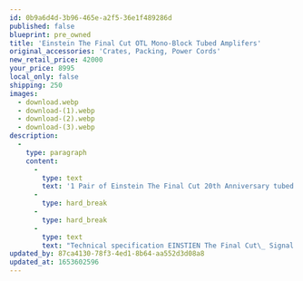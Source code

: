 ```yaml
---
id: 0b9a6d4d-3b96-465e-a2f5-36e1f489286d
published: false
blueprint: pre_owned
title: 'Einstein The Final Cut OTL Mono-Block Tubed Amplifers'
original_accessories: 'Crates, Packing, Power Cords'
new_retail_price: 42000
your_price: 8995
local_only: false
shipping: 250
images:
  - download.webp
  - download-(1).webp
  - download-(2).webp
  - download-(3).webp
description:
  -
    type: paragraph
    content:
      -
        type: text
        text: '1 Pair of Einstein The Final Cut 20th Anniversary tubed OTL mono-block amplifiers in excellent physical and functional condition with original boxes and packing. OTL (output transformer less) designs are known for exceptional sound quality and require a balanced input signal. Power output is rated at 60 WPC. Amplifiers sold as new for $42,000.00/pair. Perfect match for Quad speakers or other high-impedance planar or dynamic designs!'
      -
        type: hard_break
      -
        type: hard_break
      -
        type: text
        text: "Technical specification EINSTIEN The Final Cut\_ Signal / Noise ratio greater than 95db\_ Distortion @ 1khz less than 0.05%\_ Power output 60 Watt / 8 Ohm (45 Watt / 4 Ohm)\_ Damping factor 90/8 Ohm (45/4 Ohm) Weight 32kg / amplifier\_ Dimensions 23 cm x 43 cm x 39 cm (H x W x D)"
updated_by: 87ca4130-78f3-4ed1-8b64-aa552d3d08a8
updated_at: 1653602596
---
```

